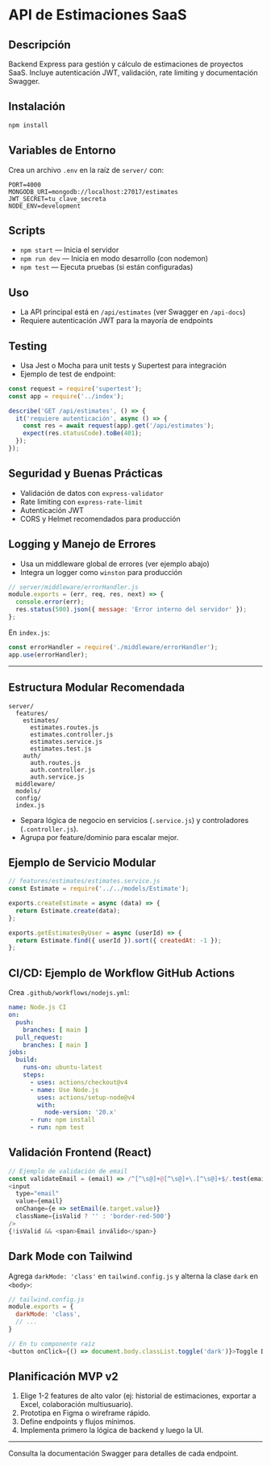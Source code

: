 # API de Estimaciones SaaS

## Descripción
Backend Express para gestión y cálculo de estimaciones de proyectos SaaS. Incluye autenticación JWT, validación, rate limiting y documentación Swagger.

## Instalación

```bash
npm install
```

## Variables de Entorno

Crea un archivo `.env` en la raíz de `server/` con:

```
PORT=4000
MONGODB_URI=mongodb://localhost:27017/estimates
JWT_SECRET=tu_clave_secreta
NODE_ENV=development
```

## Scripts

- `npm start` — Inicia el servidor
- `npm run dev` — Inicia en modo desarrollo (con nodemon)
- `npm test` — Ejecuta pruebas (si están configuradas)

## Uso

- La API principal está en `/api/estimates` (ver Swagger en `/api-docs`)
- Requiere autenticación JWT para la mayoría de endpoints

## Testing

- Usa Jest o Mocha para unit tests y Supertest para integración
- Ejemplo de test de endpoint:

```js
const request = require('supertest');
const app = require('../index');

describe('GET /api/estimates', () => {
  it('requiere autenticación', async () => {
    const res = await request(app).get('/api/estimates');
    expect(res.statusCode).toBe(401);
  });
});
```

## Seguridad y Buenas Prácticas

- Validación de datos con `express-validator`
- Rate limiting con `express-rate-limit`
- Autenticación JWT
- CORS y Helmet recomendados para producción

## Logging y Manejo de Errores

- Usa un middleware global de errores (ver ejemplo abajo)
- Integra un logger como `winston` para producción

```js
// server/middleware/errorHandler.js
module.exports = (err, req, res, next) => {
  console.error(err);
  res.status(500).json({ message: 'Error interno del servidor' });
};
```

En `index.js`:
```js
const errorHandler = require('./middleware/errorHandler');
app.use(errorHandler);
```

---

## Estructura Modular Recomendada

```
server/
  features/
    estimates/
      estimates.routes.js
      estimates.controller.js
      estimates.service.js
      estimates.test.js
    auth/
      auth.routes.js
      auth.controller.js
      auth.service.js
  middleware/
  models/
  config/
  index.js
```

- Separa lógica de negocio en servicios (`.service.js`) y controladores (`.controller.js`).
- Agrupa por feature/dominio para escalar mejor.

## Ejemplo de Servicio Modular

```js
// features/estimates/estimates.service.js
const Estimate = require('../../models/Estimate');

exports.createEstimate = async (data) => {
  return Estimate.create(data);
};

exports.getEstimatesByUser = async (userId) => {
  return Estimate.find({ userId }).sort({ createdAt: -1 });
};
```

## CI/CD: Ejemplo de Workflow GitHub Actions

Crea `.github/workflows/nodejs.yml`:

```yaml
name: Node.js CI
on:
  push:
    branches: [ main ]
  pull_request:
    branches: [ main ]
jobs:
  build:
    runs-on: ubuntu-latest
    steps:
      - uses: actions/checkout@v4
      - name: Use Node.js
        uses: actions/setup-node@v4
        with:
          node-version: '20.x'
      - run: npm install
      - run: npm test
```

## Validación Frontend (React)

```js
// Ejemplo de validación de email
const validateEmail = (email) => /^[^\s@]+@[^\s@]+\.[^\s@]+$/.test(email);
<input
  type="email"
  value={email}
  onChange={e => setEmail(e.target.value)}
  className={isValid ? '' : 'border-red-500'}
/>
{!isValid && <span>Email inválido</span>}
```

## Dark Mode con Tailwind

Agrega `darkMode: 'class'` en `tailwind.config.js` y alterna la clase `dark` en `<body>`:

```js
// tailwind.config.js
module.exports = {
  darkMode: 'class',
  // ...
}
```

```js
// En tu componente raíz
<button onClick={() => document.body.classList.toggle('dark')}>Toggle Dark Mode</button>
```

## Planificación MVP v2

1. Elige 1-2 features de alto valor (ej: historial de estimaciones, exportar a Excel, colaboración multiusuario).
2. Prototipa en Figma o wireframe rápido.
3. Define endpoints y flujos mínimos.
4. Implementa primero la lógica de backend y luego la UI.

---

Consulta la documentación Swagger para detalles de cada endpoint.
